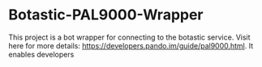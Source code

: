 # Botastic-PAL9000-Wrapper
This project is a bot wrapper for connecting to the botastic service. Visit here for more details: https://developers.pando.im/guide/pal9000.html. It enables developers 